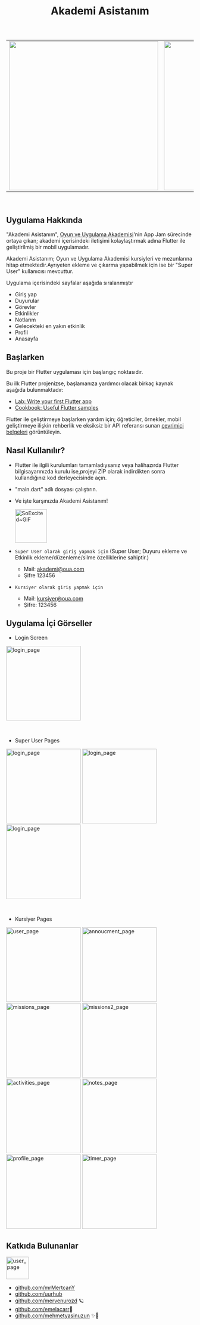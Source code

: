 # <p align=center>Akademi Asistanım</p>
<br>
<table align=center>
<tr>
<td><img src="https://cdn.discordapp.com/attachments/1093601349431726132/1094641649117839492/IMG_0542.png" style="width:400px"></td>
<td><img src="https://oyunveuygulamaakademisi.bonapply.com/default_logos/oua_logo.png?v=3" style="width:400px"></td>
</tr>
</table>

<br>

## Uygulama Hakkında

<p>"Akademi Asistanım", <a href="https://oyunveuygulamaakademisi.com/">Oyun ve Uygulama Akademisi</a>'nin App Jam sürecinde ortaya çıkan; akademi içerisindeki iletişimi kolaylaştırmak adına Flutter ile geliştirilmiş bir mobil uygulamadır.</p>
<p>Akademi Asistanım; Oyun ve Uygulama Akademisi kursiyleri ve mezunlarına hitap etmektedir.Ayrıyeten ekleme ve çıkarma yapabilmek için ise bir "Super User" kullanıcısı mevcuttur.</p>
<p>Uygulama içerisindeki sayfalar aşağıda sıralanmıştır</p>
<ul>
  <li>Giriş yap</li>
  <li>Duyurular</li>
  <li>Görevler</li>
  <li>Etkinlikler</li>
  <li>Notlarım</li>
  <li>Gelecekteki en yakın etkinlik</li>
  <li>Profil</li>
  <li>Anasayfa</li>
</ul>

## Başlarken

Bu proje bir Flutter uygulaması için başlangıç noktasıdır.

Bu ilk Flutter projenizse, başlamanıza yardımcı olacak birkaç kaynak aşağıda bulunmaktadır:

- [Lab: Write your first Flutter app](https://docs.flutter.dev/get-started/codelab)
- [Cookbook: Useful Flutter samples](https://docs.flutter.dev/cookbook)

Flutter ile geliştirmeye başlarken yardım için; öğreticiler, örnekler, mobil geliştirmeye ilişkin rehberlik ve eksiksiz bir API referansı sunan [çevrimiçi belgeleri](https://docs.flutter.dev/) görüntüleyin.


## Nasıl Kullanılır?

- Flutter ile ilgili kurulumları tamamladıysanız veya halihazırda Flutter bilgisayarınızda kurulu ise,projeyi ZİP olarak indirdikten sonra kullandığınız kod derleyecisinde açın.

- "main.dart" adlı dosyası çalıştırın.

- <p>Ve işte karşınızda Akademi Asistanım!</p>
   <img src="https://user-images.githubusercontent.com/70581331/230783849-a7506a4a-9e6b-431c-88e2-fb775c34f3e4.gif" style="width:85px;height:90px;" alt="SoExcited~GIF">

- ``Super User olarak giriş yapmak için`` (Super User; Duyuru ekleme ve Etkinlik ekleme/düzenleme/silme özelliklerine sahiptir.) 
  - Mail:  akademi@oua.com
  - Şifre  123456
- ``Kursiyer olarak giriş yapmak için``
  - Mail:  kursiyer@oua.com
  - Şifre: 123456

## Uygulama İçi Görseller
- Login Screen
<p>
<img alt="login_page" src="https://user-images.githubusercontent.com/70581331/230794394-47a3f74c-d511-4f95-bdb0-366bff4664b3.png" style="width:200px">
</p>

<br>

- Super User Pages
<p>
<img alt="login_page" src="https://user-images.githubusercontent.com/70581331/230794460-4fb7fe93-a7e2-41f5-a62b-8c3184997c1f.png" style="width:200px">
<img alt="login_page" src="https://user-images.githubusercontent.com/70581331/230794693-30e0c66d-7265-4dcb-a5b2-2ece583a7d07.png" style="width:200px">
<img alt="login_page" src="https://user-images.githubusercontent.com/70581331/230794695-1d79ba2a-6caf-4794-8b27-95355d111dec.png" style="width:200px">
</p>

<br>

- Kursiyer Pages
<p>
<img alt="user_page" src="https://user-images.githubusercontent.com/70581331/230795125-b59bf89a-64f3-4e55-b506-9b24884f0f2a.png" style="width:200px">
<img alt="annoucment_page" src="https://user-images.githubusercontent.com/70581331/230795128-6219e5c5-b52c-4cd5-a116-6207738810cc.png" style="width:200px">
<img alt="missions_page" src="https://user-images.githubusercontent.com/70581331/230795129-956ca072-23a3-4bee-a4a4-48347267e925.png" style="width:200px">
<img alt="missions2_page" src="https://user-images.githubusercontent.com/70581331/230795130-ddf4e2bd-3d30-4ee1-a179-8a74455aaf04.png" style="width:200px">
<img alt="activities_page" src="https://user-images.githubusercontent.com/70581331/230795132-c5f9e827-2e79-4f33-af11-6e4bacb47c0b.png" style="width:200px">
<img alt="notes_page" src="https://user-images.githubusercontent.com/70581331/230795133-636af656-d03f-4f1f-8cd0-2c72f200c226.png" style="width:200px">
<img alt="profile_page" src="https://user-images.githubusercontent.com/70581331/230795134-1ce68a5c-eb01-426b-96ab-54a2e3fe69e2.png" style="width:200px">
<img alt="timer_page" src="https://user-images.githubusercontent.com/70581331/230795260-54714123-67bb-4806-adad-845b0f4e5190.png" style="width:200px">
</p>

## Katkıda Bulunanlar
<img alt="user_page" src="https://user-images.githubusercontent.com/70581331/230795868-812e665a-ce8e-4681-9c12-9aacb3ac8ac5.png" style="width:60px">

- [github.com/mrMertcanY](https://github.com/mrMertcanY)
- [github.com/uurhub](https://github.com/uurhub)
- [github.com/mervenurozd](https://github.com/mervenurozd) 🪐
- [github.com/emelacarr](https://github.com/emelacarr)🎈
- [github.com/mehmetyasinuzun](https://github.com/mehmetyasinuzun) ✨🏹
